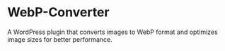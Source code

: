 # WebP-Converter
A WordPress plugin that converts images to WebP format and optimizes image sizes for better performance.
